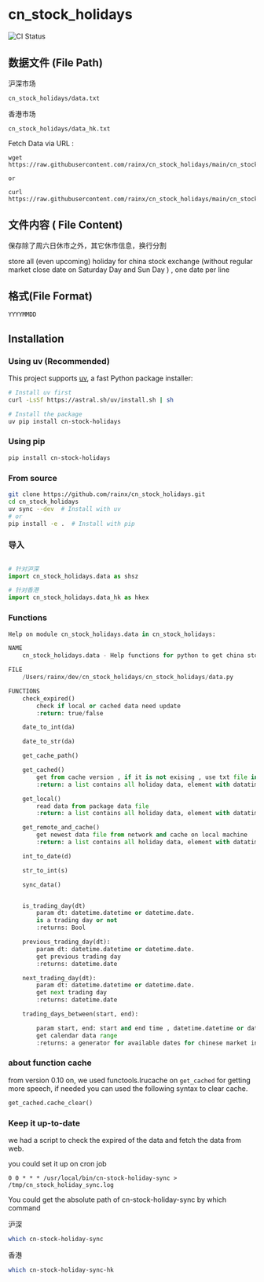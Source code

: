 # cn_stock_holidays

![CI Status](https://github.com/rainx/cn_stock_holidays/actions/workflows/pytest.yml/badge.svg)

## 数据文件 (File Path)

沪深市场

```
cn_stock_holidays/data.txt
```

香港市场

```
cn_stock_holidays/data_hk.txt
```

Fetch Data via URL :

```
wget https://raw.githubusercontent.com/rainx/cn_stock_holidays/main/cn_stock_holidays/data.txt

or

curl https://raw.githubusercontent.com/rainx/cn_stock_holidays/main/cn_stock_holidays/data.txt
```

## 文件内容 ( File Content)

保存除了周六日休市之外，其它休市信息，换行分割

store all (even upcoming) holiday for china stock exchange (without regular market close date on Saturday Day and Sun Day ) , one date per line

## 格式(File Format)

```
YYYYMMDD
```

## Installation

### Using uv (Recommended)

This project supports [uv](https://github.com/astral-sh/uv), a fast Python package installer:

```bash
# Install uv first
curl -LsSf https://astral.sh/uv/install.sh | sh

# Install the package
uv pip install cn-stock-holidays
```

### Using pip

```bash
pip install cn-stock-holidays
```

### From source

```bash
git clone https://github.com/rainx/cn_stock_holidays.git
cd cn_stock_holidays
uv sync --dev  # Install with uv
# or
pip install -e .  # Install with pip
```

### 导入

```python

# 针对沪深
import cn_stock_holidays.data as shsz

# 针对香港
import cn_stock_holidays.data_hk as hkex

```

### Functions

```python
Help on module cn_stock_holidays.data in cn_stock_holidays:

NAME
    cn_stock_holidays.data - Help functions for python to get china stock exchange holidays

FILE
    /Users/rainx/dev/cn_stock_holidays/cn_stock_holidays/data.py

FUNCTIONS
    check_expired()
        check if local or cached data need update
        :return: true/false

    date_to_int(da)

    date_to_str(da)

    get_cache_path()

    get_cached()
        get from cache version , if it is not exising , use txt file in package data
        :return: a list contains all holiday data, element with datatime.date format

    get_local()
        read data from package data file
        :return: a list contains all holiday data, element with datatime.date format

    get_remote_and_cache()
        get newest data file from network and cache on local machine
        :return: a list contains all holiday data, element with datatime.date format

    int_to_date(d)

    str_to_int(s)

    sync_data()


    is_trading_day(dt)
        param dt: datetime.datetime or datetime.date.
        is a trading day or not
        :returns: Bool

    previous_trading_day(dt):
        param dt: datetime.datetime or datetime.date.
        get previous trading day
        :returns: datetime.date

    next_trading_day(dt):
        param dt: datetime.datetime or datetime.date.
        get next trading day
        :returns: datetime.date

    trading_days_between(start, end):

        param start, end: start and end time , datetime.datetime or datetime.date
        get calendar data range
        :returns: a generator for available dates for chinese market included start and end date
```

### about function cache

from version 0.10 on, we used functools.lrucache on `get_cached` for getting more speech,
if needed you can used the following syntax to clear cache.

```python
get_cached.cache_clear()

```

### Keep it up-to-date

we had a script to check the expired of the data and fetch the data from web.

you could set it up on cron job

```crontab
0 0 * * * /usr/local/bin/cn-stock-holiday-sync > /tmp/cn_stock_holiday_sync.log
```

You could get the absolute path of cn-stock-holiday-sync by which command

沪深

```bash
which cn-stock-holiday-sync
```

香港

```bash
which cn-stock-holiday-sync-hk
```
